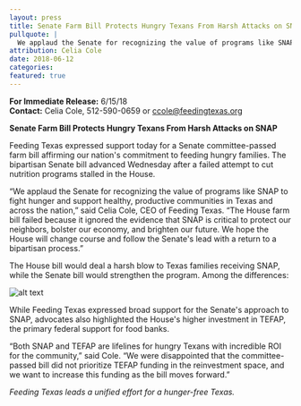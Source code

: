 ```yaml
---
layout: press
title: Senate Farm Bill Protects Hungry Texans From Harsh Attacks on SNAP
pullquote: | 
  We applaud the Senate for recognizing the value of programs like SNAP to fight hunger and support healthy, productive communities in Texas and across the nation. 
attribution: Celia Cole
date: 2018-06-12
categories:
featured: true
---  
```

**For Immediate Release:** 6/15/18   
**Contact:** Celia Cole, 512-590-0659 or ccole@feedingtexas.org

**Senate Farm Bill Protects Hungry Texans From Harsh Attacks on SNAP**

Feeding Texas expressed support today for a Senate committee-passed farm bill affirming our nation's commitment to feeding hungry families. The bipartisan Senate bill advanced Wednesday after a failed attempt to cut nutrition programs stalled in the House.
 
“We applaud the Senate for recognizing the value of programs like SNAP to fight hunger and support healthy, productive communities in Texas and across the nation,” said Celia Cole, CEO of Feeding Texas. “The House farm bill failed because it ignored the evidence that SNAP is critical to protect our neighbors, bolster our economy, and brighten our future. We hope the House will change course and follow the Senate's lead with a return to a bipartisan process.”

The House bill would deal a harsh blow to Texas families receiving SNAP, while the Senate bill would strengthen the program. Among the differences:

![alt text](https://s3-us-west-2.amazonaws.com/assets.feedingtexas.org/images/inline/SNAP.houseVsenate.png)

While Feeding Texas expressed broad support for the Senate's approach to SNAP, advocates also highlighted the House's higher investment in TEFAP, the primary federal support for food banks. 

“Both SNAP and TEFAP are lifelines for hungry Texans with incredible ROI for the community,” said Cole. “We were disappointed that the committee-passed bill did not prioritize TEFAP funding in the reinvestment space, and we want to increase this funding as the bill moves forward.”

*Feeding Texas leads a unified effort for a hunger-free Texas.* 
